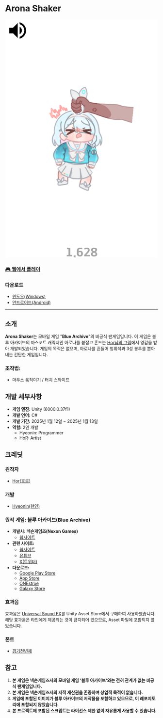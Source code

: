 # Arona Shaker
![스크린샷](./Img/Screenshot.png)

### [🎮 웹에서 플레이](https://aronashaker.netlify.app/)

### 다운로드
- [윈도우(Windows)](https://github.com/hyeon-in/Arona-Shaker/releases/download/v1.0.0/Arona.Shaker.Windows.zip)
- [안드로이드(Android)](https://github.com/hyeon-in/Arona-Shaker/releases/download/v1.0.0/Arona.Shaker.apk)

---

## 소개

**Arona Shaker**는 모바일 게임 "**Blue Archive**"의 비공식 팬게임입니다. 이 게임은 블루 아카이브의 마스코트 캐릭터인 아로나를 붙잡고 흔드는 [Hor님의 그림](https://x.com/horuhara/status/1801806881431884215/)에서 영감을 받아 개발되었습니다. 게임의 목적은 없으며, 아로나를 흔들어 청휘석과 3성 봉투를 뽑아내는 간단한 게임입니다.

### 조작법:
- 마우스 움직이기 / 터치 스와이프

## 개발 세부사항
- **게임 엔진:** Unity (6000.0.37f1)
- **개발 언어:** C#
- **개발 기간:** 2025년 1월 12일 ~ 2025년 1월 13일
- **역할:** 2인 개발
  - Hyeonin: Programmer  
  - HoR: Artist  

## 크레딧

### 원작자
- [Hor(호르)](https://x.com/horuhara)

### 개발
- [Hyeonin(현인)](https://linktr.ee/hyeonin)

### 원작 게임: 블루 아카이브(Blue Archive)
- **개발사: 넥슨게임즈(Nexon Games)**
  - [웹사이트](https://www.nexongames.co.kr/)
- **관련 사이트:**
  - [웹사이트](https://bluearchive.nexon.com/home)
  - [유튜브](https://www.youtube.com/channel/UCsrnDYrkovQhCCE8kwKcvKQ)
  - [X(트위터)](https://x.com/EN_BlueArchive)
- **다운로드:**
  - [Google Play Store](https://play.google.com/store/apps/details?id=com.nexon.bluearchive)
  - [App Store](https://apps.apple.com/kr/app/%EB%B8%94%EB%A3%A8-%EC%95%84%EC%B9%B4%EC%9D%B4%EB%B8%8C/id1571873795)
  - [ONEstroe](https://m.onestore.co.kr/ko-kr/apps/appsDetail.omp?prodId=0000758646)
  - [Galaxy Store](https://galaxystore.samsung.com/detail/com.nexon.bluearchivegalaxy)

### 효과음

효과음은 [Universal Sound FX](https://imphenzia.com/universal-sound-fx)를 Unity Asset Store에서 구매하여 사용하였습니다. 해당 효과음은 타인에게 제공되는 것이 금지되어 있으므로, Asset 파일에 포함되지 않았습니다.

### 폰트
- [경기천년체](https://www.gg.go.kr/contents/contents.do?ciIdx=679&menuId=2457)

## 참고
1. **본 게임은 넥슨게임즈사의 모바일 게임 '블루 아카이브'와는 전혀 관계가 없는 비공식 팬게임입니다.**
2. **본 게임은 넥슨게임즈사의 지적 재산권을 존중하며 상업적 목적이 없습니다.**
3. **게임에 포함된 이미지가 블루 아카이브의 저작물을 포함하고 있으므로, 이 레포지토리에 포함되지 않았습니다.**
4. **본 프로젝트에 포함된 스크립트는 라이선스 제한 없이 자유롭게 사용할 수 있습니다.**
